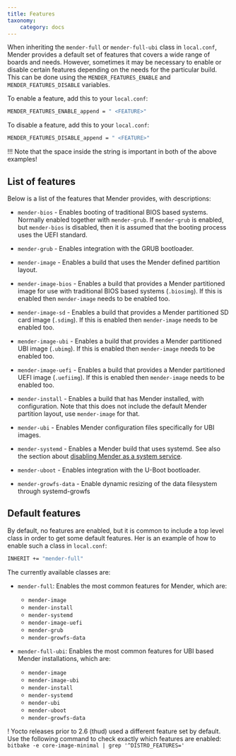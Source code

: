 ```yaml
---
title: Features
taxonomy:
    category: docs
---
```


When inheriting the `mender-full` or `mender-full-ubi` class in `local.conf`,
Mender provides a default set of features that covers a wide range of boards and
needs. However, sometimes it may be necessary to enable or disable certain
features depending on the needs for the particular build. This can be done
using the `MENDER_FEATURES_ENABLE` and `MENDER_FEATURES_DISABLE` variables.

To enable a feature, add this to your `local.conf`:

```bash
MENDER_FEATURES_ENABLE_append = " <FEATURE>"
```

To disable a feature, add this to your `local.conf`:

```bash
MENDER_FEATURES_DISABLE_append = " <FEATURE>"
```

!!! Note that the space inside the string is important in both of the above examples!


## List of features

Below is a list of the features that Mender provides, with descriptions:

* `mender-bios` - Enables booting of traditional BIOS based systems. Normally
  enabled together with `mender-grub`. If `mender-grub` is enabled, but
  `mender-bios` is disabled, then it is assumed that the booting process uses
  the UEFI standard.

* `mender-grub` - Enables integration with the GRUB bootloader.

* `mender-image` - Enables a build that uses the Mender defined partition
  layout.

* `mender-image-bios` - Enables a build that provides a Mender partitioned image
  for use with traditional BIOS based systems (`.biosimg`). If this is enabled
  then `mender-image` needs to be enabled too.

* `mender-image-sd` - Enables a build that provides a Mender partitioned SD card
  image (`.sdimg`). If this is enabled then `mender-image` needs to be enabled
  too.

* `mender-image-ubi` - Enables a build that provides a Mender partitioned UBI
  image (`.ubimg`). If this is enabled then `mender-image` needs to be enabled
  too.

* `mender-image-uefi` - Enables a build that provides a Mender partitioned UEFI
  image (`.uefiimg`). If this is enabled then `mender-image` needs to be enabled
  too.

* `mender-install` - Enables a build that has Mender installed, with
  configuration. Note that this does not include the default Mender partition
  layout, use `mender-image` for that.

* `mender-ubi` - Enables Mender configuration files specifically for UBI images.

* `mender-systemd` - Enables a Mender build that uses systemd. See also the
  section about [disabling Mender as a system
  service](../docs.md#disabling-mender-as-a-system-service).

* `mender-uboot` - Enables integration with the U-Boot bootloader.

* `mender-growfs-data` - Enable dynamic resizing of the data filesystem through systemd-growfs


## Default features

By default, no features are enabled, but it is common to include a top level
class in order to get some default features. Her is an example of how to enable
such a class in `local.conf`:

```bash
INHERIT += "mender-full"
```

The currently available classes are:

* `mender-full`: Enables the most common features for Mender, which are:
    * `mender-image`
    * `mender-install`
    * `mender-systemd`
    * `mender-image-uefi`
    * `mender-grub`
    * `mender-growfs-data`

* `mender-full-ubi`: Enables the most common features for UBI based Mender
  installations, which are:
    * `mender-image`
    * `mender-image-ubi`
    * `mender-install`
    * `mender-systemd`
    * `mender-ubi`
    * `mender-uboot`
    * `mender-growfs-data`

<!--AUTOVERSION: "Yocto releases prior to 2.6 (%)"/ignore-->
! Yocto releases prior to 2.6 (thud) used a different feature set by default. Use the following command to check exactly which features are enabled: `bitbake -e core-image-minimal | grep '^DISTRO_FEATURES='`
